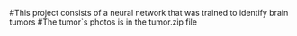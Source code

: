 #This project consists of a neural network that was trained to identify brain tumors
#The tumor`s photos is in the tumor.zip file 
